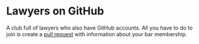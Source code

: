 # Lawyers on GitHub

A club full of lawyers who also have GitHub accounts.
All you have to do to join is create a [pull request](https://github.com/dpp/lawyersongithub) with
information about your bar membership.
